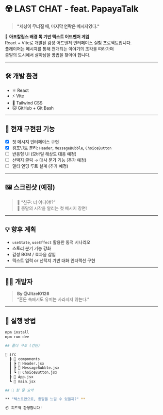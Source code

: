 # ☢️ LAST CHAT - feat. PapayaTalk

> **"세상이 무너질 때, 마지막 연락은 메시지였다."**

📱 **아포칼립스 배경 톡 기반 텍스트 어드벤처 게임**  
React + Vite로 개발된 감성 어드벤처 인터페이스 실험 프로젝트입니다.  
플레이어는 메시지를 통해 전개되는 이야기의 조각을 따라가며  
종말의 도시에서 살아남을 방법을 찾아야 합니다.

---

## 🛠 개발 환경

- ⚛ React
- ⚡ Vite
- 🎨 Tailwind CSS
- 🐱 GitHub + Git Bash

---

## 🧪 현재 구현된 기능

- [x] 첫 메시지 인터페이스 구현
- [x] 컴포넌트 분리: `Header`, `MessageBubble`, `ChoiceButton`
- [ ] 반응형 UI (모바일 해상도 대응 예정)
- [ ] 선택지 클릭 → 대사 분기 기능 (추가 예정)
- [ ] 멀티 엔딩 루트 설계 (추가 예정)

---

## 🖼 스크린샷 (예정)

> 📸 “친구: 너 어디야!?”  
> 💬 종말의 시작을 알리는 첫 메시지 장면!

---

## 💡 향후 계획

- `useState`, `useEffect` 활용한 동적 시나리오
- 스토리 분기 기능 강화
- 감성 BGM / 효과음 삽입
- 텍스트 입력 or 선택지 기반 대화 인터랙션 구현

---

## 👨‍💻 개발자

> **By @JItzel0126**  
“혼돈 속에서도 유머는 사라지지 않는다.”

---

## 🧭 실행 방법

```bash
npm install
npm run dev

## 폴더 구조 (간단)

📁 src
  ┣ 📁 components
  ┃ ┣ 📄 Header.jsx
  ┃ ┣ 📄 MessageBubble.jsx
  ┃ ┗ 📄 ChoiceButton.jsx
  ┣ 📄 App.jsx
  ┗ 📄 main.jsx

## 📣 한 줄 요약

** "텍스트만으로, 종말을 느낄 수 있을까?" **

📦 피드백 환영합니다!

